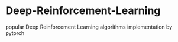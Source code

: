 # Deep-Reinforcement-Learning
popular Deep Reinforcement Learning algorithms implementation by pytorch
